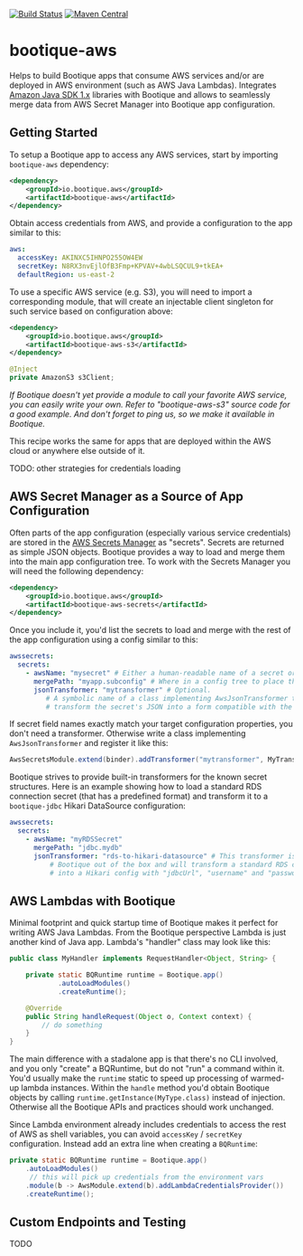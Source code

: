 <!--
  Licensed to ObjectStyle LLC under one
  or more contributor license agreements.  See the NOTICE file
  distributed with this work for additional information
  regarding copyright ownership.  The ObjectStyle LLC licenses
  this file to you under the Apache License, Version 2.0 (the
  "License"); you may not use this file except in compliance
  with the License.  You may obtain a copy of the License at

    http://www.apache.org/licenses/LICENSE-2.0

  Unless required by applicable law or agreed to in writing,
  software distributed under the License is distributed on an
  "AS IS" BASIS, WITHOUT WARRANTIES OR CONDITIONS OF ANY
  KIND, either express or implied.  See the License for the
  specific language governing permissions and limitations
  under the License.
  -->

[![Build Status](https://travis-ci.org/bootique/bootique-aws.svg)](https://travis-ci.org/bootique/bootique-aws)
[![Maven Central](https://img.shields.io/maven-central/v/io.bootique.aws/bootique-aws.svg?colorB=brightgreen)](https://search.maven.org/artifact/io.bootique.aws/bootique-aws)

# bootique-aws

Helps to build Bootique apps that consume AWS services and/or are deployed in AWS environment (such as AWS Java Lambdas). 
Integrates [Amazon Java SDK 1.x](https://aws.amazon.com/sdk-for-java/) libraries with Bootique and allows to seamlessly 
merge data from AWS Secret Manager into Bootique app configuration.

## Getting Started

To setup a Bootique app to access any AWS services, start by importing `bootique-aws` dependency:
```xml
<dependency>
	<groupId>io.bootique.aws</groupId>
	<artifactId>bootique-aws</artifactId>
</dependency>
```
Obtain access credentials from AWS, and provide a configuration to the app similar to this:
```yaml
aws:
  accessKey: AKINXC5IHNPO255OW4EW
  secretKey: N8RX3nvEjlOfB3Fmp+KPVAV+4wbLSQCUL9+tkEA+
  defaultRegion: us-east-2
```

To use a specific AWS service (e.g. S3), you will need to import a corresponding module, that will create an injectable
client singleton for such service based on configuration above:

```xml
<dependency>
	<groupId>io.bootique.aws</groupId>
	<artifactId>bootique-aws-s3</artifactId>
</dependency>
```

```java
@Inject
private AmazonS3 s3Client;
```

_If Bootique doesn't yet provide a module to call your favorite AWS service, you can easily write your own.
Refer to "bootique-aws-s3" source code for a good example. And don't forget to ping us, so we make it available in Bootique._

This recipe works the same for apps that are deployed within the AWS cloud or anywhere else outside of it.

TODO: other strategies for credentials loading

## AWS Secret Manager as a Source of App Configuration

Often parts of the app configuration (especially various service credentials) are stored in the 
[AWS Secrets Manager](https://aws.amazon.com/secrets-manager/) as "secrets". Secrets are returned as simple JSON objects. 
Bootique provides a way to load and merge them into the main app configuration tree. To work with the Secrets Manager
you will need the following dependency:

```xml
<dependency>
	<groupId>io.bootique.aws</groupId>
	<artifactId>bootique-aws-secrets</artifactId>
</dependency>
```
Once you include it, you'd list the secrets to load and merge with the rest of the app configuration using a config
similar to this:
```yaml
awssecrets:
  secrets:
    - awsName: "mysecret" # Either a human-readable name of a secret or an ARN
      mergePath: "myapp.subconfig" # Where in a config tree to place the loaded secret
      jsonTransformer: "mytransformer" # Optional. 
         # A symbolic name of a class implementing AwsJsonTransformer that would 
         # transform the secret's JSON into a form compatible with the app config.
```
If secret field names exactly match your target configuration properties, you don't need a transformer. Otherwise 
write a class implementing `AwsJsonTransformer` and register it like this:
```java
AwsSecretsModule.extend(binder).addTransformer("mytransformer", MyTransformer.class);
```
Bootique strives to provide built-in transformers for the known secret structures. Here is an example showing how to 
load a standard RDS connection secret (that has a predefined format) and transform it to a `bootique-jdbc` Hikari 
DataSource configuration:

```yaml
awssecrets:
  secrets:
    - awsName: "myRDSSecret"
      mergePath: "jdbc.mydb"
      jsonTransformer: "rds-to-hikari-datasource" # This transformer is provided by 
          # Bootique out of the box and will transform a standard RDS connection secret
          # into a Hikari config with "jdbcUrl", "username" and "password" keys.
```
## AWS Lambdas with Bootique 

Minimal footprint and quick startup time of Bootique makes it perfect for writing AWS Java Lambdas. From the Bootique 
perspective Lambda is just another kind of Java app. Lambda's "handler" class may look like this:
```java
public class MyHandler implements RequestHandler<Object, String> {

    private static BQRuntime runtime = Bootique.app()
            .autoLoadModules()
            .createRuntime();

    @Override
    public String handleRequest(Object o, Context context) {
        // do something
    }
}
```
The main difference with a stadalone app is that there's no CLI involved, and you only "create" a BQRuntime, but do not 
"run" a command within it. You'd usually make the `runtime` static to speed up processing of warmed-up lambda instances. 
Within the `handle` method you'd obtain Bootique objects by calling `runtime.getInstance(MyType.class)` instead of 
injection. Otherwise all the Bootique APIs and practices should work unchanged. 

Since Lambda environment already includes credentials to access the rest of AWS as shell variables, you can avoid
`accessKey` / `secretKey` configuration. Instead add an extra line when creating a `BQRuntime`:

```java
private static BQRuntime runtime = Bootique.app()
    .autoLoadModules()
     // this will pick up credentials from the environment vars
    .module(b -> AwsModule.extend(b).addLambdaCredentialsProvider())
    .createRuntime();
```

## Custom Endpoints and Testing

TODO